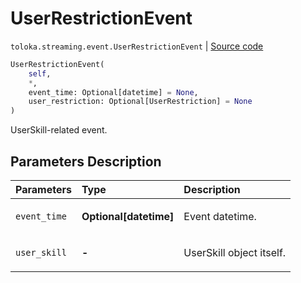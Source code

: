 # UserRestrictionEvent
`toloka.streaming.event.UserRestrictionEvent` | [Source code](https://github.com/Toloka/toloka-kit/blob/v1.1.4/src/streaming/event.py#L95)

```python
UserRestrictionEvent(
    self,
    *,
    event_time: Optional[datetime] = None,
    user_restriction: Optional[UserRestriction] = None
)
```

UserSkill-related event.

## Parameters Description

| Parameters | Type | Description |
| :----------| :----| :-----------|
`event_time`|**Optional\[datetime\]**|<p>Event datetime.</p>
`user_skill`|**-**|<p>UserSkill object itself.</p>
